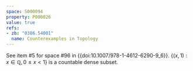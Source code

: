 ```yaml
---
space: S000094
property: P000026
value: true
refs:
- zb: "0386.54001"
  name: Counterexamples in Topology
---
```


See item #5 for space #96 in {{doi:10.1007/978-1-4612-6290-9_6}}.
$\{ (x,1) : x \in \mathbb{Q}, 0 \leq x < 1 \}$ is a countable dense subset.
